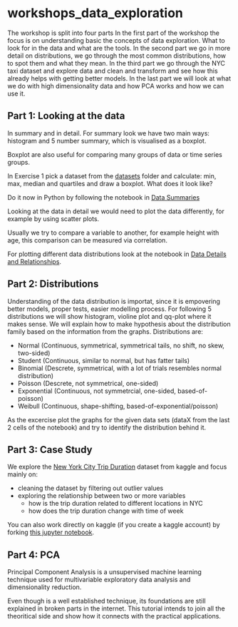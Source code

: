 # workshops_data_exploration
The workshop is split into four parts
In the first part of the workshop the focus is on understanding basic the concepts of data exploration. What to look for in the data and what are the tools.
In the second part we go in more detail on distributions, we go through the most common distributions, how to spot them and what they mean.
In the third part we go through the NYC taxi dataset and explore data and clean and transform and see how this already helps with getting better models.
In the last part we will look at what we do with high dimensionality data and how PCA works and how we can use it.

## Part 1: Looking at the data

In summary and in detail. For summary look we have two main ways: histogram and 5 number summary, which is visualised as a boxplot. 

Boxplot are also useful for comparing many groups of data or time series groups.

In Exercise 1 pick a dataset from the [datasets](part_1/datasets) folder and calculate: min, max, median and quartiles and draw a boxplot. What does it look like? 

Do it now in Python by following the notebook in [Data Summaries](notebooks/part_1/data_summaries.ipynb)

Looking at the data in detail we would need to plot the data differently, for example by using scatter plots.

Usually we try to compare a variable to another, for example height with age, this comparison can be measured via correlation.

For plotting different data distributions look at the notebook in [Data Details and Relationships](notebooks/part_1/visualise_relationships.ipynb).

## Part 2: Distributions
Understanding of the data distribution is importat, since it is empovering better models, proper tests, easier modelling process. For following 5 distributions we will show histogram, violine plot and qq-plot where it makes sense. We will explain how to make hypothesis about the distribution family based on the information from the graphs.
Distributions are:
- Normal (Continuous, symmetrical, symmetrical tails, no shift, no skew, two-sided)
- Student (Continuous, similar to normal, but has fatter tails)
- Binomial (Descrete, symmetrical, with a lot of trials resembles normal distribution)
- Poisson (Descrete, not symmetrical, one-sided)
- Exponential (Continuous, not symmetrcial, one-sided, based-of-poisson)
- Weibull (Continuous, shape-shifting, based-of-exponential/poisson)

As the excercise plot the graphs for the given data sets (dataX from the last 2 cells of the notebook) and try to identify the distribution behind it.


## Part 3: Case Study
We explore the [New York City Trip Duration](https://www.kaggle.com/c/nyc-taxi-trip-duration) dataset from kaggle and focus mainly on: 
- cleaning the dataset by filtering out outlier values
- exploring the relationship between two or more variables
  - how is the trip duration related to different locations in NYC
  - how does the trip duration change with time of week

You can also work directly on kaggle (if you create a kaggle account) by forking [this jupyter notebook](https://www.kaggle.com/hobilek/nyc-trips-amld).



## Part 4: PCA

Principal Component Analysis is a unsupervised machine learning technique used for multivariable exploratory data analysis and dimensionality reduction.

Even though is a well established technique, its foundations are still explained in broken parts in the internet. This tutorial intends to join all the theoritical side and show how it connects with the practical applications.
